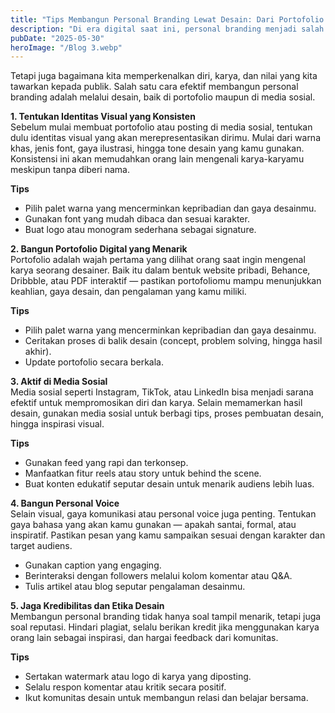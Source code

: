 ```yaml
---
title: "Tips Membangun Personal Branding Lewat Desain: Dari Portofolio hingga Social Media"
description: "Di era digital saat ini, personal branding menjadi salah satu kunci untuk membangun karier dan memperluas jejaring profesional, terutama bagi para desainer grafis. Personal branding bukan sekadar soal logo pribadi atau tampilan visual saja."
pubDate: "2025-05-30"
heroImage: "/Blog 3.webp"
---
```

 
Tetapi juga bagaimana kita memperkenalkan diri, karya, dan nilai yang kita tawarkan kepada publik. Salah satu cara efektif membangun personal branding adalah melalui desain, baik di portofolio maupun di media sosial.

<b>1. Tentukan Identitas Visual yang Konsisten</b><br>
Sebelum mulai membuat portofolio atau posting di media sosial, tentukan dulu identitas visual yang akan merepresentasikan dirimu. Mulai dari warna khas, jenis font, gaya ilustrasi, hingga tone desain yang kamu gunakan. Konsistensi ini akan memudahkan orang lain mengenali karya-karyamu meskipun tanpa diberi nama.

<b>Tips</b><br>
<ul>
<li>Pilih palet warna yang mencerminkan kepribadian dan gaya desainmu.</li>
<li>Gunakan font yang mudah dibaca dan sesuai karakter.</li>
<li>Buat logo atau monogram sederhana sebagai signature.</li>
</ul>

<b>2. Bangun Portofolio Digital yang Menarik</b><br>
Portofolio adalah wajah pertama yang dilihat orang saat ingin mengenal karya seorang desainer. Baik itu dalam bentuk website pribadi, Behance, Dribbble, atau PDF interaktif — pastikan portofoliomu mampu menunjukkan keahlian, gaya desain, dan pengalaman yang kamu miliki.

<b>Tips</b>
<ul>
<li>Pilih palet warna yang mencerminkan kepribadian dan gaya desainmu.</li>
<li>Ceritakan proses di balik desain (concept, problem solving, hingga hasil akhir).</li>
<li>Update portofolio secara berkala.</li>
</ul>

<b>3. Aktif di Media Sosial</b><br>
Media sosial seperti Instagram, TikTok, atau LinkedIn bisa menjadi sarana efektif untuk mempromosikan diri dan karya. Selain memamerkan hasil desain, gunakan media sosial untuk berbagi tips, proses pembuatan desain, hingga inspirasi visual.

<b>Tips</b>
<ul>
<li>Gunakan feed yang rapi dan terkonsep.</li>
<li>Manfaatkan fitur reels atau story untuk behind the scene.</li>
<li>Buat konten edukatif seputar desain untuk menarik audiens lebih luas.</li>
</ul>

<b>4. Bangun Personal Voice</b><br>
Selain visual, gaya komunikasi atau personal voice juga penting. Tentukan gaya bahasa yang akan kamu gunakan — apakah santai, formal, atau inspiratif. Pastikan pesan yang kamu sampaikan sesuai dengan karakter dan target audiens.

<ul>
<li>Gunakan caption yang engaging.</li>
<li>Berinteraksi dengan followers melalui kolom komentar atau Q&A.</li>
<li>Tulis artikel atau blog seputar pengalaman desainmu.</li>
</ul>

<b>5. Jaga Kredibilitas dan Etika Desain</b><br>
Membangun personal branding tidak hanya soal tampil menarik, tetapi juga soal reputasi. Hindari plagiat, selalu berikan kredit jika menggunakan karya orang lain sebagai inspirasi, dan hargai feedback dari komunitas.

<b>Tips</b><br>
<ul>
<li>Sertakan watermark atau logo di karya yang diposting.</li>
<li>Selalu respon komentar atau kritik secara positif.</li>
<li>Ikut komunitas desain untuk membangun relasi dan belajar bersama.</li>
</ul>